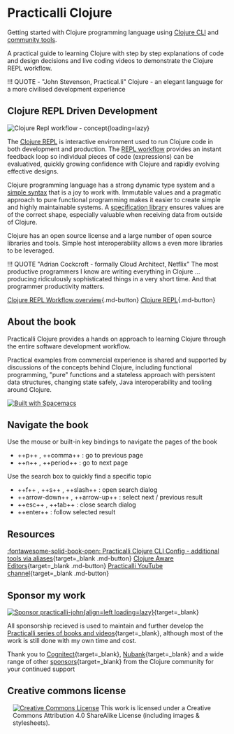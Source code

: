 # Practicalli Clojure

Getting started with Clojure programming language using [Clojure CLI](/clojure/clojure-cli/) and [community tools](/clojure/clojure-cli/practicalli-config/).

A practical guide to learning Clojure with step by step explanations of code and design decisions and live coding videos to demonstrate the Clojure REPL workflow.

!!! QUOTE - "John Stevenson, Practical.li"
    Clojure - an elegant language for a more civilised development experience

## Clojure REPL Driven Development

![Clojure Repl workflow - concept](https://github.com/practicalli/graphic-design/blob/live/clojure/clojure-repl-workflow-concept.png?raw=true){loading=lazy}

The [Clojure REPL](/clojure/clojure-cli/repl/) is interactive environment used to run Clojure code in both development and production. The [REPL workflow](introduction/repl-workflow.md) provides an instant feedback loop so individual pieces of code (expressions) can be evaluatived, quickly growing confidence with Clojure and rapidly evolving effective designs.

Clojure programming language has a strong dynamic type system and a [simple syntax](introduction/clojure-in-15-minutes/) that is a joy to work with.  Immutable values and a pragmatic approach to pure functional programming makes it easier to create simple and highly maintainable systems. A [specification library](clojure-spec/) ensures values are of the correct shape, especially valuable when receiving data from outside of Clojure.

Clojure has an open source license and a large number of open source libraries and tools.  Simple host interoperability allows a even more libraries to be leveraged.

!!! QUOTE "Adrian Cockcroft - formally Cloud Architect, Netflix"
    The most productive programmers I know are writing everything in Clojure ... producing ridiculously sophisticated things in a very short time. And that programmer productivity matters.

[Clojure REPL Workflow overview](introduction/repl-workflow.md){.md-button}
[Clojure REPL](/clojure/clojure-cli/repl/){.md-button}

## About the book

Practicalli Clojure provides a hands on approach to learning Clojure through the entire software development workflow.

Practical examples from commercial experience is shared and supported by discussions of the concepts behind Clojure, including functional programming, "pure" functions and a stateless approach with persistent data structures, changing state safely, Java interoperability and tooling around Clojure.

[![Built with Spacemacs](https://cdn.rawgit.com/syl20bnr/spacemacs/442d025779da2f62fc86c2082703697714db6514/assets/spacemacs-badge.svg)](https://practicalli.github.io/spacemacs/)

## Navigate the book

Use the mouse or built-in key bindings to navigate the pages of the book

- ++p++ , ++comma++ : go to previous page
- ++n++ , ++period++ : go to next page

Use the search box to quickly find a specific topic

- ++f++ , ++s++ , ++slash++ : open search dialog
- ++arrow-down++ , ++arrow-up++ : select next / previous result
- ++esc++ , ++tab++ : close search dialog
- ++enter++ : follow selected result


## Resources

[:fontawesome-solid-book-open: Practicalli Clojure CLI Config - additional tools via aliases](/clojure/clojure-cli/practicalli-config/){target=_blank .md-button}
[Clojure Aware Editors](/clojure/clojure-editors){target=_blank .md-button}
[Practicalli YouTube channel](https://youtube.co/practicalli){target=_blank .md-button}

## Sponsor my work

[![Sponsor practicalli-john](https://raw.githubusercontent.com/practicalli/graphic-design/live/buttons/practicalli-github-sponsors-button.png){align=left loading=lazy}](https://github.com/sponsors/practicalli-john/){target=_blank}

All sponsorship recieved is used to maintain and further develop the [Practicalli series of books and videos](https://practical.li/){target=_blank}, although most of the work is still done with my own time and cost.

Thank you to [Cognitect](https://www.cognitect.com/){target=_blank}, [Nubank](https://nubank.com.br/){target=_blank} and a wide range of other [sponsors](https://github.com/sponsors/practicalli-john#sponsors){target=_blank} from the Clojure community for your continued support

## Creative commons license

<div style="width:95%; margin:auto;">
  <a rel="license" href="http://creativecommons.org/licenses/by-sa/4.0/"><img alt="Creative Commons License" style="border-width:0" src="https://i.creativecommons.org/l/by-sa/4.0/88x31.png" /></a>
  This work is licensed under a Creative Commons Attribution 4.0 ShareAlike License (including images & stylesheets).
</div>
 
